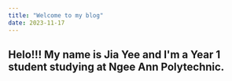 ```yaml
---
title: "Welcome to my blog"
date: 2023-11-17
---
```

Helo!!! My name is Jia Yee and I'm a Year 1 student studying at Ngee Ann Polytechnic.
---
